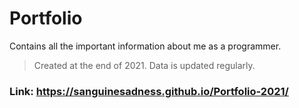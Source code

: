 # Portfolio
Contains all the important information about me as a programmer.
> Created at the end of 2021. Data is updated regularly.

### Link: https://sanguinesadness.github.io/Portfolio-2021/

